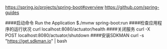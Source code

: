 https://spring.io/projects/spring-boot#overview
https://github.com/spring-guides

####启动命令
Run the Application $./mvnw spring-boot:run
####检查应用程序的运行状况
curl localhost:8080/actuator/health
####关闭服务
curl -X POST localhost:8080/actuator/shutdown
####安装SDKMAN
curl -s "https://get.sdkman.io" | bash